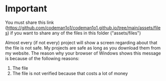 # Important

You must share this link (<https://github.com/codeman1o1/codeman1o1.github.io/tree/main/assets/files>) if you want to share any of the files in this folder ("assets/files")

Almost every (if not every) project will show a screen regarding about that the file is not safe. My projects are safe as long as you download them from my website.
The reason why your browser of Windows shows this message is because of the following reasons:

1. The file
2. The file is not verified because that costs a lot of money
